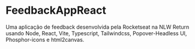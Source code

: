 # FeedbackAppReact
Uma aplicação de feedback desenvolvida pela Rocketseat na NLW Return usando Node, React, Vite, Typescript, Tailwindcss, Popover-Headless UI, Phosphor-icons e html2canvas.
